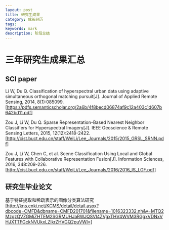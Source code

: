 ```yaml
---
layout: post
title: 研究生成果
category: 成长经历
tags: 
keywords: mark
description: 阶段总结
---
```


# 三年研究生成果汇总

## SCI paper

Li W, Du Q. Classification of hyperspectral urban data using adaptive simultaneous orthogonal matching pursuit[J]. Journal of Applied Remote Sensing, 2014, 8(1):085099.[https://pdfs.semanticscholar.org/2a6b/4f8becd06874af9c12a403c1d607b642bd11.pdf]

Zou J, Li W, Du Q. Sparse Representation-Based Nearest Neighbor Classifiers for Hyperspectral Imagery[J]. IEEE Geoscience & Remote Sensing Letters, 2015, 12(12):2418-2422.[http://cist.buct.edu.cn/staff/WeiLi/Lee_Journals/2015/2015_GRSL_SRNN.pdf]

Zou J, Li W, Chen C, et al. Scene Classification Using Local and Global Features with Collaborative Representation Fusion[J]. Information Sciences, 2016, 348:209-226.[http://cist.buct.edu.cn/staff/WeiLi/Lee_Journals/2016/2016_IS_LGF.pdf]

## 研究生毕业论文

基于特征提取和稀疏表示的图像分类算法研究
[http://kns.cnki.net/KCMS/detail/detail.aspx?dbcode=CMFD&dbname=CMFD201701&filename=1016323332.nh&v=MTQ2MzgzQVZGMjZHTEM2SGRMUHJaRWJQSVI4ZVgxTHV4WVM3RGgxVDNxVHJXTTFGckNVUkxLZlkrZHVGQ2puVWI=]

